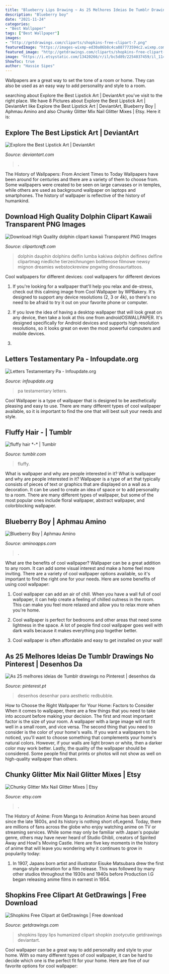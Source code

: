 ```yaml
---
title: "Blueberry Lips Drawing ~ As 25 Melhores Ideias De Tumblr Drawings No Pinterest"
description: "Blueberry boy"
date: "2021-11-24"
categories:
- "Best Wallpaper"
tags: ["Best Wallpaper"]
images:
- "http://getdrawings.com/cliparts/shopkins-free-clipart-7.png"
featuredImage: "https://images-wixmp-ed30a86b8c4ca887773594c2.wixmp.com/f/3250f9a6-2dee-4d55-b0bd-3d6c910c55b8/dak3q64-a10df9a3-b3b1-4f30-afd2-d0d4682c3629.jpg/v1/fill/w_234,h_350,q_70,strp/lipstick_by_vbagi_dak3q64-350t.jpg?token=eyJ0eXAiOiJKV1QiLCJhbGciOiJIUzI1NiJ9.eyJzdWIiOiJ1cm46YXBwOiIsImlzcyI6InVybjphcHA6Iiwib2JqIjpbW3siaGVpZ2h0IjoiPD0xMzQ3IiwicGF0aCI6IlwvZlwvMzI1MGY5YTYtMmRlZS00ZDU1LWIwYmQtM2Q2YzkxMGM1NWI4XC9kYWszcTY0LWExMGRmOWEzLWIzYjEtNGYzMC1hZmQyLWQwZDQ2ODJjMzYyOS5qcGciLCJ3aWR0aCI6Ijw9OTAwIn1dXSwiYXVkIjpbInVybjpzZXJ2aWNlOmltYWdlLm9wZXJhdGlvbnMiXX0.pmYuMNQnLgLuw_AysnzHBUuXW0gvYtKS4DL1Z88SiMQ"
featured_image: "http://getdrawings.com/cliparts/shopkins-free-clipart-7.png"
image: "https://i.etsystatic.com/13420266/r/il/bc5d89/2254037459/il_1140xN.2254037459_r5ae.jpg"
ShowToc: true
author: "Hassie Sipes"
---
```



Wallpapers are a great way to set the tone of a room or home. They can also be used as an easy way to add personality and style to a room.

	

		
searching about Explore the Best Lipstick Art | DeviantArt you've visit to the right place. We have 8 Pictures about Explore the Best Lipstick Art | DeviantArt like Explore the Best Lipstick Art | DeviantArt, Blueberry Boy | Aphmau Amino and also Chunky Glitter Mix Nail Glitter Mixes | Etsy. Here it is:
		
    
## Explore The Best Lipstick Art | DeviantArt

<img loading=lazy src="https://images-wixmp-ed30a86b8c4ca887773594c2.wixmp.com/f/3250f9a6-2dee-4d55-b0bd-3d6c910c55b8/dak3q64-a10df9a3-b3b1-4f30-afd2-d0d4682c3629.jpg/v1/fill/w_234,h_350,q_70,strp/lipstick_by_vbagi_dak3q64-350t.jpg?token=eyJ0eXAiOiJKV1QiLCJhbGciOiJIUzI1NiJ9.eyJzdWIiOiJ1cm46YXBwOiIsImlzcyI6InVybjphcHA6Iiwib2JqIjpbW3siaGVpZ2h0IjoiPD0xMzQ3IiwicGF0aCI6IlwvZlwvMzI1MGY5YTYtMmRlZS00ZDU1LWIwYmQtM2Q2YzkxMGM1NWI4XC9kYWszcTY0LWExMGRmOWEzLWIzYjEtNGYzMC1hZmQyLWQwZDQ2ODJjMzYyOS5qcGciLCJ3aWR0aCI6Ijw9OTAwIn1dXSwiYXVkIjpbInVybjpzZXJ2aWNlOmltYWdlLm9wZXJhdGlvbnMiXX0.pmYuMNQnLgLuw_AysnzHBUuXW0gvYtKS4DL1Z88SiMQ" onerror="this.onerror=null;this.src='https://tse3.mm.bing.net/th?id=OIP.2RGkyBpZNfzeue66vqeNIwAAAA&amp;pid=15.1';" alt="Explore the Best Lipstick Art | DeviantArt">

_Source: deviantart.com_

>. 

	

The History of Wallpapers: From Ancient Times to Today
Wallpapers have been around for centuries and there are a variety of them to choose from. Some wallpapers were created to be seen on large canvases or in temples, while others are used as background wallpaper on laptops and smartphones. The history of wallpaper is reflective of the history of humankind.

    
## Download High Quality Dolphin Clipart Kawaii Transparent PNG Images

<img loading=lazy src="https://clipartcraft.com/images/dolphin-clipart-kawaii-3.png" onerror="this.onerror=null;this.src='https://tse2.mm.bing.net/th?id=OIP.jpd1MRQbnREsPPdJZ8Lo2gHaHa&amp;pid=15.1';" alt="Download High Quality dolphin clipart kawaii Transparent PNG Images">

_Source: clipartcraft.com_

>dolphin dauphin dolphins delfin lumba kakiwa delphin delfines delfine clipartmag niedliche tierzeichnungen bottlenose filmowe newsy mignon dreamies webstockreview pngwing dinosaurtattoos. 

	

Cool wallpapers for different devices:
cool wallpapers for different devices 

1. If you're looking for a wallpaper that'll help you relax and de-stress, check out this calming image from Cool Wallpaper by WPBakery. It's designed to support any device resolutions (2, 3 or 4k), so there's no need to be afraid to try it out on your favorite phone or computer.

2. If you love the idea of having a desktop wallpaper that will look great on any device, then take a look at this one from androidOSWALLPAPER. It's designed specifically for Android devices and supports high resolution resolutions, so it looks great on even the most powerful computers and mobile devices.

3.

    
## Letters Testamentary Pa - Infoupdate.org

<img loading=lazy src="https://www.pdffiller.com/preview/205/899/205899735.png" onerror="this.onerror=null;this.src='https://tse2.mm.bing.net/th?id=OIP.ue7su3jqIeRhbjzcKdPEVAAAAA&amp;pid=15.1';" alt="Letters Testamentary Pa - Infoupdate.org">

_Source: infoupdate.org_

>pa testamentary letters. 

	

Cool Wallpaper is a type of wallpaper that is designed to be aesthetically pleasing and easy to use. There are many different types of cool wallpaper available, so it is important to find the one that will best suit your needs and style.

    
## Fluffy Hair *-* | Tumblr

<img loading=lazy src="https://66.media.tumblr.com/302bad86c88bc92d178aee712e1d4821/b48f7d5c39d5ff64-ed/s1280x1920/5784add998d2930e9359c365e3fc6a381eb9d7e0.jpg" onerror="this.onerror=null;this.src='https://tse1.mm.bing.net/th?id=OIP.WxuuayCq87a5hkIjLbbzUgHaI4&amp;pid=15.1';" alt="fluffy hair *-* | Tumblr">

_Source: tumblr.com_

>fluffy. 

	

What is wallpaper and why are people interested in it?
What is wallpaper and why are people interested in it?
Wallpaper is a type of art that typically consists of pieces of text or graphics that are displayed on a wall as a decoration. It can be used to create an idea of space or to add personality to a room. There are many different types of wallpaper, but some of the most popular ones include floral wallpaper, abstract wallpaper, and colorblocking wallpaper.

    
## Blueberry Boy | Aphmau Amino

<img loading=lazy src="http://pm1.narvii.com/6589/c8840ef7b69efb17c257f54624435779d6cdfb76_hq.jpg" onerror="this.onerror=null;this.src='https://tse4.mm.bing.net/th?id=OIP.Iehq6yV536EE_DCtiaayJgHaJ4&amp;pid=15.1';" alt="Blueberry Boy | Aphmau Amino">

_Source: aminoapps.com_

>. 

	

What are the benefits of cool wallpaper?
Wallpaper can be a great addition to any room. It can add some visual interest and make a home feel more inviting. There are a variety of cool wallpaper options available, so it's important to find the right one for your needs. Here are some benefits of using cool wallpaper: 
1. Cool wallpaper can add an air of chill. When you have a wall full of cool wallpaper, it can help create a feeling of chilled outness in the room. This can make you feel more relaxed and allow you to relax more when you're home. 

2. Cool wallpaper is perfect for bedrooms and other areas that need some lightness in the space. A lot of people find cool wallpaper goes well with dark walls because it makes everything pop together better. 

3. Cool wallpaper is often affordable and easy to get installed on your wall!

    
## As 25 Melhores Ideias De Tumblr Drawings No Pinterest | Desenhos Da

<img loading=lazy src="https://i.pinimg.com/236x/fd/31/fe/fd31fe87bae6625624926bb6bf697c52.jpg" onerror="this.onerror=null;this.src='https://tse2.mm.bing.net/th?id=OIP.gtG6dxzxpuOyAeTBYOngmAAAAA&amp;pid=15.1';" alt="As 25 melhores ideias de Tumblr drawings no Pinterest | desenhos da">

_Source: pinterest.pt_

>desenhos desenhar para aesthetic redbubble. 

	

How to Choose the Right Wallpaper for Your Home: Factors to Consider
When it comes to wallpaper, there are a few things that you need to take into account before making your decision. The first and most important factor is the size of your room. A wallpaper with a large image will not fit well in a small room, and vice versa. 
The second thing that you need to consider is the color of your home's walls. If you want a wallpapers to be noticed, you'll want to choose something that complements your home's natural colors. However, if your walls are light brown or white, then a darker color may work better. 
Lastly, the quality of the wallpaper should be considered. Some people find that prints or photos will not show as well on high-quality wallpaper than others.

    
## Chunky Glitter Mix Nail Glitter Mixes | Etsy

<img loading=lazy src="https://i.etsystatic.com/13420266/r/il/bc5d89/2254037459/il_1140xN.2254037459_r5ae.jpg" onerror="this.onerror=null;this.src='https://tse4.mm.bing.net/th?id=OIP.2fj1S7GAKcy_zWOGs5mqEAHaFm&amp;pid=15.1';" alt="Chunky Glitter Mix Nail Glitter Mixes | Etsy">

_Source: etsy.com_

>. 

	

The History of Anime: From Manga to Animation
Anime has been around since the late 1800s, and its history is nothing short ofLegend. Today, there are millions of fans across the globe who enjoy watching anime on TV or streaming services. While some may only be familiar with Japan's popular genre, others may have never heard of Studio Ghibli, creators of Spirited Away and Howl's Moving Castle. Here are five key moments in the history of anime that will leave you wondering why it continues to grow in popularity today:
1) In 1907, Japans born artist and illustrator Eisuke Matsubara drew the first manga-style animation for a film release. This was followed by many other studios throughout the 1930s and 1940s before Production I.G began releasing anime films in earnest in 1954.

    
## Shopkins Free Clipart At GetDrawings | Free Download

<img loading=lazy src="http://getdrawings.com/cliparts/shopkins-free-clipart-7.png" onerror="this.onerror=null;this.src='https://tse4.mm.bing.net/th?id=OIP.7YvT4pvcwXKHy_zLOFLgpgHaIV&amp;pid=15.1';" alt="Shopkins Free Clipart at GetDrawings | Free download">

_Source: getdrawings.com_

>shopkins lippy lips humanized clipart shopkin zootycutie getdrawings deviantart. 

	

Cool wallpaper can be a great way to add personality and style to your home. With so many different types of cool wallpaper, it can be hard to decide which one is the perfect fit for your home. Here are five of our favorite options for cool wallpaper: 

